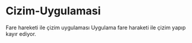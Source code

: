 # Cizim-Uygulamasi
Fare hareketi ile çizim uygulaması
Uygulama fare haraketi ile çizim yapıp kayır ediyor.
